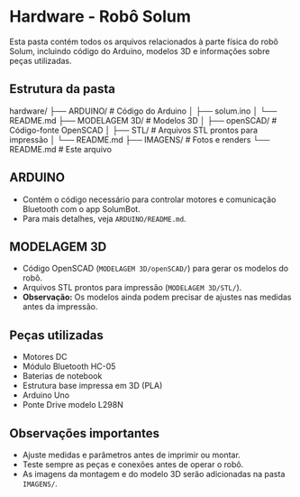 # Hardware - Robô Solum

Esta pasta contém todos os arquivos relacionados à parte física do robô Solum, incluindo código do Arduino, modelos 3D e informações sobre peças utilizadas.

## Estrutura da pasta
hardware/
├── ARDUINO/ # Código do Arduino
│ ├── solum.ino
│ └── README.md
├── MODELAGEM 3D/ # Modelos 3D
│ ├── openSCAD/ # Código-fonte OpenSCAD
│ ├── STL/ # Arquivos STL prontos para impressão
│ └── README.md
├── IMAGENS/ # Fotos e renders
└── README.md # Este arquivo


## ARDUINO
- Contém o código necessário para controlar motores e comunicação Bluetooth com o app SolumBot.
- Para mais detalhes, veja `ARDUINO/README.md`.

## MODELAGEM 3D
- Código OpenSCAD (`MODELAGEM 3D/openSCAD/`) para gerar os modelos do robô.
- Arquivos STL prontos para impressão (`MODELAGEM 3D/STL/`).
- **Observação:** Os modelos ainda podem precisar de ajustes nas medidas antes da impressão.

## Peças utilizadas
- Motores DC
- Módulo Bluetooth HC-05
- Baterias de notebook
- Estrutura base impressa em 3D (PLA)
- Arduino Uno
- Ponte Drive modelo L298N

## Observações importantes
- Ajuste medidas e parâmetros antes de imprimir ou montar.
- Teste sempre as peças e conexões antes de operar o robô.
- As imagens da montagem e do modelo 3D serão adicionadas na pasta `IMAGENS/`.
